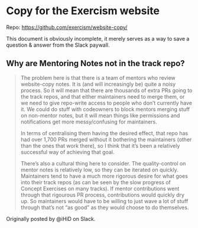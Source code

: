 # Copy for the Exercism website

Repo: <https://github.com/exercism/website-copy/>

This document is obviously incomplete, it merely serves as a way to save a question & answer from the Slack paywall.

## Why are Mentoring Notes not in the track repo?

> The problem here is that there is a team of mentors who review website-copy notes.
> It is (and will increasingly be) quite a noisy process.
> So it will mean that there are thousands of extra PRs going to the track repos, and that either maintainers need to merge them, or we need to give repo-write access to people who don’t currently have it.
> We could do stuff with codeowners to block mentors merging stuff on non-mentor notes, but it will mean things like permissions and notifications get more messy/confusing for maintainers.
>
> In terms of centralising them having the desired effect, that repo has had over 1,700 PRs merged without it bothering the maintainers (other than the ones that work there), so I think that it’s been a relatively successful way of achieving that goal.
>
> There’s also a cultural thing here to consider.
> The quality-control on mentor notes is relatively low, so they can be iterated on quickly.
> Maintainers tend to have a much more rigorous desire for what goes into their track repos (as can be seen by the slow progress of Concept Exercises on many tracks).
> If mentor contributions went through that rigourous PR process, contributions would quickly dry up.
> So maintainers would have to be willing to just wave a lot of stuff through that’s not “as good” as they would choose to do themselves.

Originally posted by @iHiD on Slack.
